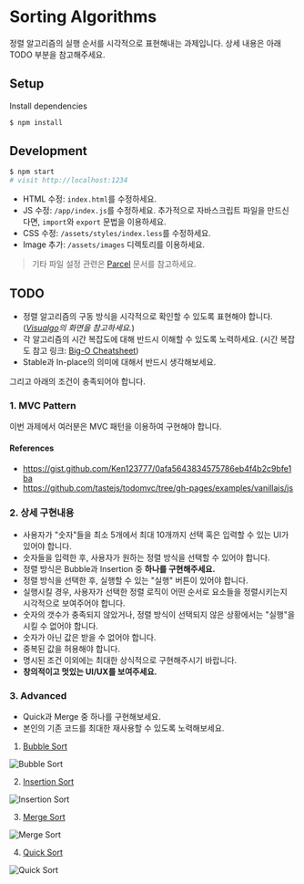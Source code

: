 # Sorting Algorithms

정렬 알고리즘의 실행 순서를 시각적으로 표현해내는 과제입니다. 상세 내용은 아래 TODO 부분을 참고해주세요.

## Setup

Install dependencies

```sh
$ npm install
```

## Development

```sh
$ npm start
# visit http://localhost:1234
```

- HTML 수정: `index.html`를 수정하세요.
- JS 수정: `/app/index.js`를 수정하세요. 추가적으로 자바스크립트 파일을 만드신다면, `import`와 `export` 문법을 이용하세요.
- CSS 수정: `/assets/styles/index.less`를 수정하세요.
- Image 추가: `/assets/images` 디렉토리를 이용하세요.

> 기타 파일 설정 관련은 [Parcel](https://parceljs.org/getting_started.html) 문서를 참고하세요.

## TODO

- 정렬 알고리즘의 구동 방식을 시각적으로 확인할 수 있도록 표현해야 합니다. (*[Visualgo](https://visualgo.net/en/sorting)의 화면을 참고하세요.*)
- 각 알고리즘의 시간 복잡도에 대해 반드시 이해할 수 있도록 노력하세요. (시간 복잡도 참고 링크: [Big-O Cheatsheet](http://bigocheatsheet.com/))
- Stable과 In-place의 의미에 대해서 반드시 생각해보세요.

그리고 아래의 조건이 충족되어야 합니다.

### 1. MVC Pattern

이번 과제에서 여러분은 MVC 패턴을 이용하여 구현해야 합니다.

#### References
- https://gist.github.com/Ken123777/0afa5643834575786eb4f4b2c9bfe1ba
- https://github.com/tastejs/todomvc/tree/gh-pages/examples/vanillajs/js

### 2. 상세 구현내용

* 사용자가 "숫자"들을 최소 5개에서 최대 10개까지 선택 혹은 입력할 수 있는 UI가 있어야 합니다.
* 숫자들을 입력한 후, 사용자가 원하는 정렬 방식을 선택할 수 있어야 합니다.
* 정렬 방식은 Bubble과 Insertion 중 **하나를 구현해주세요.**
* 정렬 방식을 선택한 후, 실행할 수 있는 "실행" 버튼이 있어야 합니다.
* 실행시킬 경우, 사용자가 선택한 정렬 로직이 어떤 순서로 요소들을 정렬시키는지 시각적으로 보여주어야 합니다.
* 숫자의 갯수가 충족되지 않았거나, 정렬 방식이 선택되지 않은 상황에서는 "실행"을 시킬 수 없어야 합니다.
* 숫자가 아닌 값은 받을 수 없어야 합니다.
* 중복된 값을 허용해야 합니다.
* 명시된 조건 이외에는 최대한 상식적으로 구현해주시기 바랍니다.
* **창의적이고 멋있는 UI/UX를 보여주세요.**

### 3. Advanced

* Quick과 Merge 중 하나를 구현해보세요.
* 본인의 기존 코드를 최대한 재사용할 수 있도록 노력해보세요.

1. [Bubble Sort](https://en.wikipedia.org/wiki/Bubble_sort)

![Bubble Sort](https://upload.wikimedia.org/wikipedia/commons/0/06/Bubble-sort.gif)

2. [Insertion Sort](https://en.wikipedia.org/wiki/Insertion_sort)

![Insertion Sort](https://upload.wikimedia.org/wikipedia/commons/4/42/Insertion_sort.gif)

3. [Merge Sort](https://en.wikipedia.org/wiki/Merge_sort)

![Merge Sort](https://upload.wikimedia.org/wikipedia/commons/c/cc/Merge-sort-example-300px.gif)

4. [Quick Sort](https://en.wikipedia.org/wiki/Quicksort)

![Quick Sort](https://upload.wikimedia.org/wikipedia/commons/6/6a/Sorting_quicksort_anim.gif)
